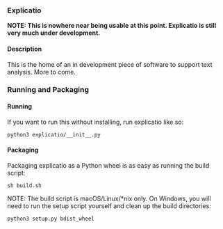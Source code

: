 ### Explicatio

**NOTE: This is nowhere near being usable at this point. Explicatio is still very much under development.**

#### Description
This is the home of an in development piece of software to support text 
analysis. More to come.

### Running and Packaging

#### Running
If you want to run this without installing, run explicatio like so:

    python3 explicatio/__init__.py

#### Packaging
Packaging explicatio as a Python wheel is as easy as running the build script:

    sh build.sh

NOTE: The build script is macOS/Linux/*nix only. On Windows, you will need to run the setup script yourself and clean up the build directories:

    python3 setup.py bdist_wheel